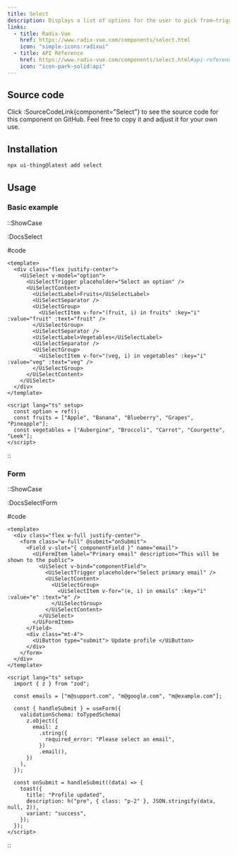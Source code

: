 ```yaml
---
title: Select
description: Displays a list of options for the user to pick from—triggered by a button.
links:
  - title: Radix-Vue
    href: https://www.radix-vue.com/components/select.html
    icon: "simple-icons:radixui"
  - title: API Reference
    href: https://www.radix-vue.com/components/select.html#api-reference
    icon: "icon-park-solid:api"
---
```


## Source code

Click :SourceCodeLink{component="Select"} to see the source code for this component on GitHub. Feel free to copy it and adjust it for your own use.

## Installation

```bash
npx ui-thing@latest add select
```

## Usage

### Basic example

::ShowCase

:DocsSelect

#code

<!-- automd:file src="../../app/components/content/Docs/Select/DocsSelect.vue" code lang="vue" -->

```vue [DocsSelect.vue]
<template>
  <div class="flex justify-center">
    <UiSelect v-model="option">
      <UiSelectTrigger placeholder="Select an option" />
      <UiSelectContent>
        <UiSelectLabel>Fruits</UiSelectLabel>
        <UiSelectSeparator />
        <UiSelectGroup>
          <UiSelectItem v-for="(fruit, i) in fruits" :key="i" :value="fruit" :text="fruit" />
        </UiSelectGroup>
        <UiSelectSeparator />
        <UiSelectLabel>Vegetables</UiSelectLabel>
        <UiSelectSeparator />
        <UiSelectGroup>
          <UiSelectItem v-for="(veg, i) in vegetables" :key="i" :value="veg" :text="veg" />
        </UiSelectGroup>
      </UiSelectContent>
    </UiSelect>
  </div>
</template>

<script lang="ts" setup>
  const option = ref();
  const fruits = ["Apple", "Banana", "Blueberry", "Grapes", "Pineapple"];
  const vegetables = ["Aubergine", "Broccoli", "Carrot", "Courgette", "Leek"];
</script>
```

<!-- /automd -->

::

### Form

::ShowCase

:DocsSelectForm

#code

<!-- automd:file src="../../app/components/content/Docs/Select/DocsSelectForm.vue" code lang="vue" -->

```vue [DocsSelectForm.vue]
<template>
  <div class="flex w-full justify-center">
    <form class="w-full" @submit="onSubmit">
      <Field v-slot="{ componentField }" name="email">
        <UiFormItem label="Primary email" description="This will be shown to the public">
          <UiSelect v-bind="componentField">
            <UiSelectTrigger placeholder="Select primary email" />
            <UiSelectContent>
              <UiSelectGroup>
                <UiSelectItem v-for="(e, i) in emails" :key="i" :value="e" :text="e" />
              </UiSelectGroup>
            </UiSelectContent>
          </UiSelect>
        </UiFormItem>
      </Field>
      <div class="mt-4">
        <UiButton type="submit"> Update profile </UiButton>
      </div>
    </form>
  </div>
</template>

<script lang="ts" setup>
  import { z } from "zod";

  const emails = ["m@support.com", "m@google.com", "m@example.com"];

  const { handleSubmit } = useForm({
    validationSchema: toTypedSchema(
      z.object({
        email: z
          .string({
            required_error: "Please select an email",
          })
          .email(),
      })
    ),
  });

  const onSubmit = handleSubmit((data) => {
    toast({
      title: "Profile updated",
      description: h("pre", { class: "p-2" }, JSON.stringify(data, null, 2)),
      variant: "success",
    });
  });
</script>
```

<!-- /automd -->

::
